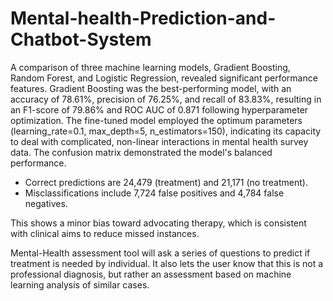 # Mental-health-Prediction-and-Chatbot-System
A comparison of three machine learning models, Gradient Boosting, Random Forest, and Logistic Regression, revealed significant performance features. Gradient Boosting was the best-performing model, with an accuracy of 78.61%, precision of 76.25%, and recall of 83.83%, resulting in an F1-score of 79.86% and ROC AUC of 0.871 following hyperparameter optimization. The fine-tuned model employed the optimum parameters (learning_rate=0.1, max_depth=5, n_estimators=150), indicating its capacity to deal with complicated, non-linear interactions in mental health survey data.
The confusion matrix demonstrated the model's balanced performance.
- Correct predictions are 24,479 (treatment) and 21,171 (no treatment).
- Misclassifications include 7,724 false positives and 4,784 false negatives.

This shows a minor bias toward advocating therapy, which is consistent with clinical aims to reduce missed instances. 

Mental-Health assessment tool will ask a series of questions to predict if treatment is needed by individual. It also lets the user know that this is not a professional diagnosis, but rather an assessment based on machine learning analysis of similar cases.

